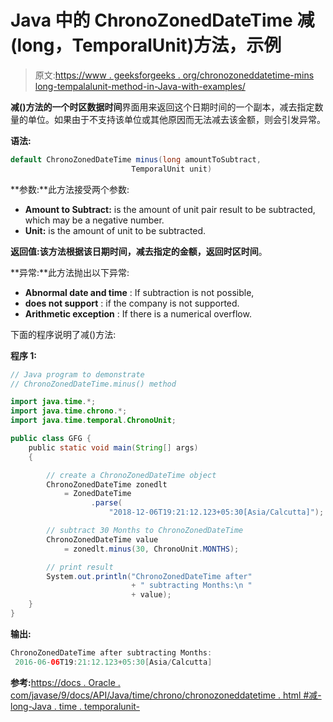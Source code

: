 # Java 中的 ChronoZonedDateTime 减(long，TemporalUnit)方法，示例

> 原文:[https://www . geeksforgeeks . org/chronozoneddatetime-mins long-tempalalunit-method-in-Java-with-examples/](https://www.geeksforgeeks.org/chronozoneddatetime-minuslong-temporalunit-method-in-java-with-examples/)

**减()**方法的一个**时区数据时间**界面用来返回这个日期时间的一个副本，减去指定数量的单位。如果由于不支持该单位或其他原因而无法减去该金额，则会引发异常。

**语法:**

```java
default ChronoZonedDateTime minus(long amountToSubtract,
                           TemporalUnit unit)

```

**参数:**此方法接受两个参数:

*   **Amount to Subtract:** is the amount of unit pair result to be subtracted, which may be a negative number.
*   **Unit:** is the amount of unit to be subtracted.

**返回值:**该方法根据该日期时间，减去指定的金额，返回**时区时间**。

**异常:**此方法抛出以下异常:

*   **Abnormal date and time** : If subtraction is not possible,
*   **does not support** : if the company is not supported.
*   **Arithmetic exception** : If there is a numerical overflow.

下面的程序说明了减()方法:

**程序 1:**

```java
// Java program to demonstrate
// ChronoZonedDateTime.minus() method

import java.time.*;
import java.time.chrono.*;
import java.time.temporal.ChronoUnit;

public class GFG {
    public static void main(String[] args)
    {

        // create a ChronoZonedDateTime object
        ChronoZonedDateTime zonedlt
            = ZonedDateTime
                  .parse(
                      "2018-12-06T19:21:12.123+05:30[Asia/Calcutta]");

        // subtract 30 Months to ChronoZonedDateTime
        ChronoZonedDateTime value
            = zonedlt.minus(30, ChronoUnit.MONTHS);

        // print result
        System.out.println("ChronoZonedDateTime after"
                           + " subtracting Months:\n "
                           + value);
    }
}
```

**输出:**

```java
ChronoZonedDateTime after subtracting Months:
 2016-06-06T19:21:12.123+05:30[Asia/Calcutta]

```

**参考:**[https://docs . Oracle . com/javase/9/docs/API/Java/time/chrono/chronozoneddatetime . html #减-long-Java . time . temporalunit-](https://docs.oracle.com/javase/9/docs/api/java/time/chrono/ChronoZonedDateTime.html#minus-long-java.time.temporal.TemporalUnit-)